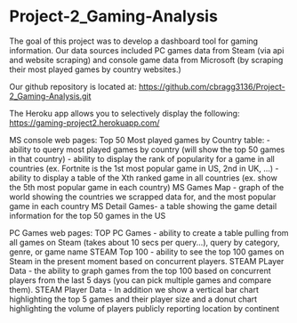 # Project-2_Gaming-Analysis

The goal of this project was to develop a dashboard tool for gaming information.  Our data sources included PC games data from Steam (via api and website scraping) and console game data from Microsoft (by scraping their most played games by country websites.)   

Our github repository is located at:
https://github.com/cbragg3136/Project-2_Gaming-Analysis.git 

The Heroku app allows you to selectively display the following:
https://gaming-project2.herokuapp.com/

MS console web pages:
Top 50 Most played games by Country table: 
    - ability to query most played games by country (will show the top 50 games in that country)
    - ability to display the rank of popularity for a game in all countries (ex. Fortnite is the 1st most popular game in US, 2nd in UK, ...)
    - ability to display a table of the Xth ranked game in all countries (ex. show the 5th most popular game in each country)
MS Games Map - graph of the world showing the countries we scrapped data for, and the most popular game in each country
MS Detail Games- a table showing the game detail information for the top 50 games in the US

PC Games web pages:
TOP PC Games - ability to create a table pulling from all games on Steam (takes about 10 secs per query...), query by category, genre, or game name
STEAM Top 100 - ability to see the top 100 games on Steam in the present moment based on concurrent players.
STEAM PLayer Data - the ability to graph games from the top 100 based on concurrent players from the last 5 days (you can pick multiple games and compare them).
STEAM Player Data - In addition we show a vertical bar chart highlighting the top 5 games and their player size and a donut chart highlighting the volume of players publicly reporting location by continent

